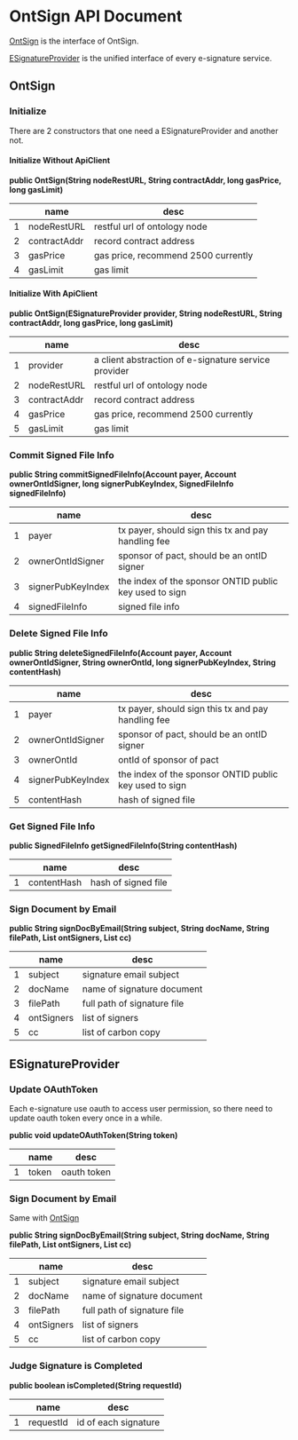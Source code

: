 # OntSign API Document

[OntSign](src/main/java/com/ontology/ontsign/OntSign.java) is the interface of OntSign.

[ESignatureProvider](src/main/java/com/ontology/ontsign/provider/ESignatureProvider.java) is the unified interface of every
e-signature service.

## OntSign

### Initialize

There are 2 constructors that one need a ESignatureProvider and another not.

#### Initialize Without ApiClient

**public OntSign(String nodeRestURL, String contractAddr, long gasPrice, long gasLimit)**

| | name | desc |
| --- | --- | --- |
| 1 | nodeRestURL | restful url of ontology node |
| 2 | contractAddr | record contract address |
| 3 | gasPrice | gas price, recommend 2500 currently |
| 4 | gasLimit | gas limit |

#### Initialize With ApiClient

**public OntSign(ESignatureProvider provider, String nodeRestURL, String contractAddr, long gasPrice, long gasLimit)**

| | name | desc |
| --- | --- | --- |
| 1 | provider | a client abstraction of e-signature service provider |
| 2 | nodeRestURL | restful url of ontology node |
| 3 | contractAddr | record contract address |
| 4 | gasPrice | gas price, recommend 2500 currently |
| 5 | gasLimit | gas limit |

### Commit Signed File Info

**public String commitSignedFileInfo(Account payer, Account ownerOntIdSigner, long signerPubKeyIndex,
                                         SignedFileInfo signedFileInfo)**

| | name | desc |
| --- | --- | --- |
| 1 | payer | tx payer, should sign this tx and pay handling fee |
| 2 | ownerOntIdSigner | sponsor of pact, should be an ontID signer |
| 3 | signerPubKeyIndex | the index of the sponsor ONTID public key used to sign |
| 4 | signedFileInfo | signed file info |

### Delete Signed File Info

**public String deleteSignedFileInfo(Account payer, Account ownerOntIdSigner, String ownerOntId, long signerPubKeyIndex,
                                         String contentHash)**

| | name | desc |
| --- | --- | --- |
| 1 | payer | tx payer, should sign this tx and pay handling fee |
| 2 | ownerOntIdSigner | sponsor of pact, should be an ontID signer |
| 3 | ownerOntId | ontId of sponsor of pact |
| 4 | signerPubKeyIndex | the index of the sponsor ONTID public key used to sign |
| 5 | contentHash | hash of signed file |

### Get Signed File Info

**public SignedFileInfo getSignedFileInfo(String contentHash)**

| | name | desc |
| --- | --- | --- |
| 1 | contentHash | hash of signed file |

### Sign Document by Email

**public String signDocByEmail(String subject, String docName, String filePath, List<OntSigner> ontSigners,
                                 List<String> cc)**

| | name | desc |
| --- | --- | --- |
| 1 | subject | signature email subject |
| 2 | docName | name of signature document |
| 3 | filePath | full path of signature file |
| 4 | ontSigners | list of signers |
| 5 | cc | list of  carbon copy |

## ESignatureProvider

### Update OAuthToken

Each e-signature use oauth to access user permission, so there need to update oauth token every once in a while.

**public void updateOAuthToken(String token)**

| | name | desc |
| --- | --- | --- |
| 1 | token | oauth token |

### Sign Document by Email

Same with [OntSign](#Sign-Document-by-Email)

**public String signDocByEmail(String subject, String docName, String filePath, List<OntSigner> ontSigners,
                                 List<String> cc)**

| | name | desc |
| --- | --- | --- |
| 1 | subject | signature email subject |
| 2 | docName | name of signature document |
| 3 | filePath | full path of signature file |
| 4 | ontSigners | list of signers |
| 5 | cc | list of  carbon copy |

### Judge Signature is Completed

**public boolean isCompleted(String requestId)**


| | name | desc |
| --- | --- | --- |
| 1 | requestId | id of each signature |